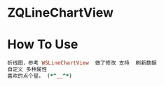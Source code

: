# ZQLineChartView


# How To Use

```ruby
折线图，参考 WSLineChartView  做了修改 支持  刷新数据
自定义 多种属性  
喜欢的点个星。 (*^__^*)

```
